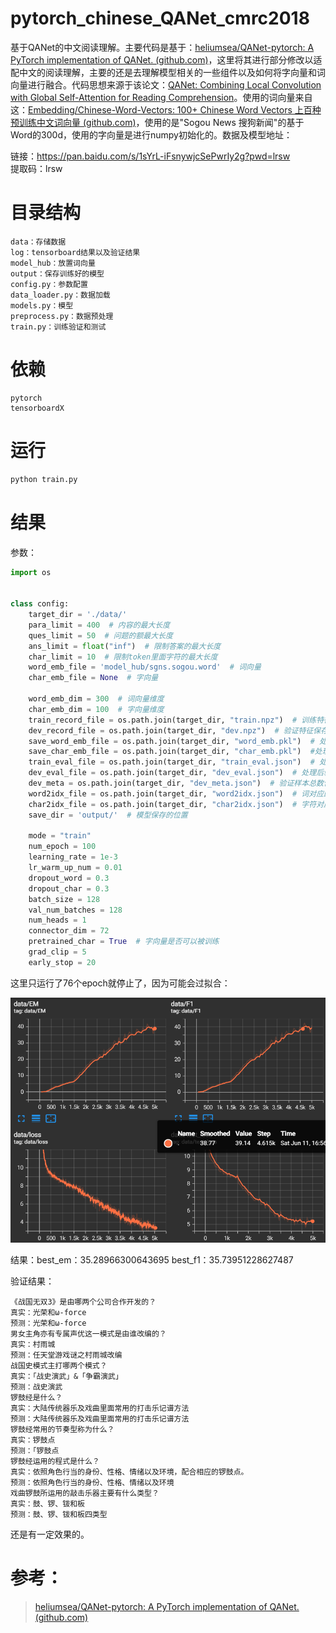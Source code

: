 # pytorch_chinese_QANet_cmrc2018
基于QANet的中文阅读理解。主要代码是基于：[heliumsea/QANet-pytorch: A PyTorch implementation of QANet. (github.com)](https://github.com/heliumsea/QANet-pytorch)，这里将其进行部分修改以适配中文的阅读理解，主要的还是去理解模型相关的一些组件以及如何将字向量和词向量进行融合。代码思想来源于该论文：[QANet: Combining Local Convolution with Global Self-Attention for Reading Comprehension](https://link.zhihu.com/?target=https%3A//arxiv.org/abs/1804.09541)。使用的词向量来自这：[Embedding/Chinese-Word-Vectors: 100+ Chinese Word Vectors 上百种预训练中文词向量 (github.com)](https://github.com/Embedding/Chinese-Word-Vectors)，使用的是"Sogou News 搜狗新闻"的基于Word的300d，使用的字向量是进行numpy初始化的。数据及模型地址：<br>

链接：https://pan.baidu.com/s/1sYrL-iFsnywjcSePwrIy2g?pwd=lrsw <br>
提取码：lrsw<br>

# 目录结构

```
data：存储数据
log：tensorboard结果以及验证结果
model_hub：放置词向量
output：保存训练好的模型
config.py：参数配置
data_loader.py：数据加载
models.py：模型
preprocess.py：数据预处理
train.py：训练验证和测试
```

# 依赖

```
pytorch
tensorboardX
```

# 运行

```python
python train.py
```

# 结果

参数：

```python
import os


class config:
    target_dir = './data/'
    para_limit = 400  # 内容的最大长度
    ques_limit = 50  # 问题的额最大长度
    ans_limit = float("inf")  # 限制答案的最大长度
    char_limit = 10  # 限制token里面字符的最大长度
    word_emb_file = 'model_hub/sgns.sogou.word'  # 词向量
    char_emb_file = None  # 字向量

    word_emb_dim = 300  # 词向量维度
    char_emb_dim = 100  # 字向量维度
    train_record_file = os.path.join(target_dir, "train.npz")  # 训练特征保存路径
    dev_record_file = os.path.join(target_dir, "dev.npz")  # 验证特征保存路径
    save_word_emb_file = os.path.join(target_dir, "word_emb.pkl")  # 处理后词嵌入保存路径
    save_char_emb_file = os.path.join(target_dir, "char_emb.pkl")  #处理后字符嵌入保存路径
    train_eval_file = os.path.join(target_dir, "train_eval.json")  # 处理后寻来你样本路径
    dev_eval_file = os.path.join(target_dir, "dev_eval.json")  # 处理后验证样本路径
    dev_meta = os.path.join(target_dir, "dev_meta.json")  # 验证样本总数信息
    word2idx_file = os.path.join(target_dir, "word2idx.json")  # 词对应的idx
    char2idx_file = os.path.join(target_dir, "char2idx.json")  # 字符对应的idx
    save_dir = 'output/'  # 模型保存的位置

    mode = "train"
    num_epoch = 100
    learning_rate = 1e-3
    lr_warm_up_num = 0.01
    dropout_word = 0.3
    dropout_char = 0.3
    batch_size = 128
    val_num_batches = 128
    num_heads = 1
    connector_dim = 72
    pretrained_char = True  # 字向量是否可以被训练
    grad_clip = 5
    early_stop = 20
```

这里只运行了76个epoch就停止了，因为可能会过拟合：

![image[](https://github.com/MaiEmily/map/blob/master/public/image/20190528145810708.png)](https://github.com/taishan1994/pytorch_chinese_QANet_cmrc2018/blob/main/image/result.png)

结果：best_em：35.28966300643695 best_f1：35.73951228627487

验证结果：

```
《战国无双3》是由哪两个公司合作开发的？
真实：光荣和ω-force
预测：光荣和ω-force
男女主角亦有专属声优这一模式是由谁改编的？
真实：村雨城
预测：任天堂游戏谜之村雨城改编
战国史模式主打哪两个模式？
真实：「战史演武」&「争霸演武」
预测：战史演武
锣鼓经是什么？
真实：大陆传统器乐及戏曲里面常用的打击乐记谱方法
预测：大陆传统器乐及戏曲里面常用的打击乐记谱方法
锣鼓经常用的节奏型称为什么？
真实：锣鼓点
预测：「锣鼓点
锣鼓经运用的程式是什么？
真实：依照角色行当的身份、性格、情绪以及环境，配合相应的锣鼓点。
预测：依照角色行当的身份、性格、情绪以及环境
戏曲锣鼓所运用的敲击乐器主要有什么类型？
真实：鼓、锣、钹和板
预测：鼓、锣、钹和板四类型
```

还是有一定效果的。

# 参考：

> [heliumsea/QANet-pytorch: A PyTorch implementation of QANet. (github.com)](https://github.com/heliumsea/QANet-pytorch)


